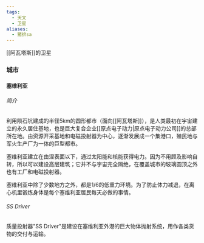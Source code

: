```yaml
---
tags:
  - 天文
  - 卫星
aliases:
  - 猪排sa
---
```

[[阿瓦塔斯]]的卫星

### 城市
#### 塞维利亚
###### 简介
利用陨石坑建成的半径5km的圆形都市（面向[[阿瓦塔斯]]），是人类最初在宇宙建立的永久居住基地，也是巨大复合企业[[原点电子动力|原点电子动力公司]]的总部所在地。由资源开采基地和电磁投射器为中心，逐渐发展成一个集港口，殖民地与军火生产厂为一体的巨型都市。

塞维利亚建立在由涅表面以下，通过太阳能和核能获得电力。因为不用顾及影响自转，所以可以建设高层建筑；它并不与宇宙完全隔绝，在覆盖城市的玻璃圆顶之外也有工厂和电磁投射器。

塞维利亚中除了少数地方之外，都是1/6的低重力环境。为了防止体力减退，在离心机里锻炼身体是每个塞维利亚居民每天必做的事情。
###### SS Driver
质量投射器"SS Driver"是建设在塞维利亚外港的巨大物体抛射系统，用作各类货物的交付与运输。